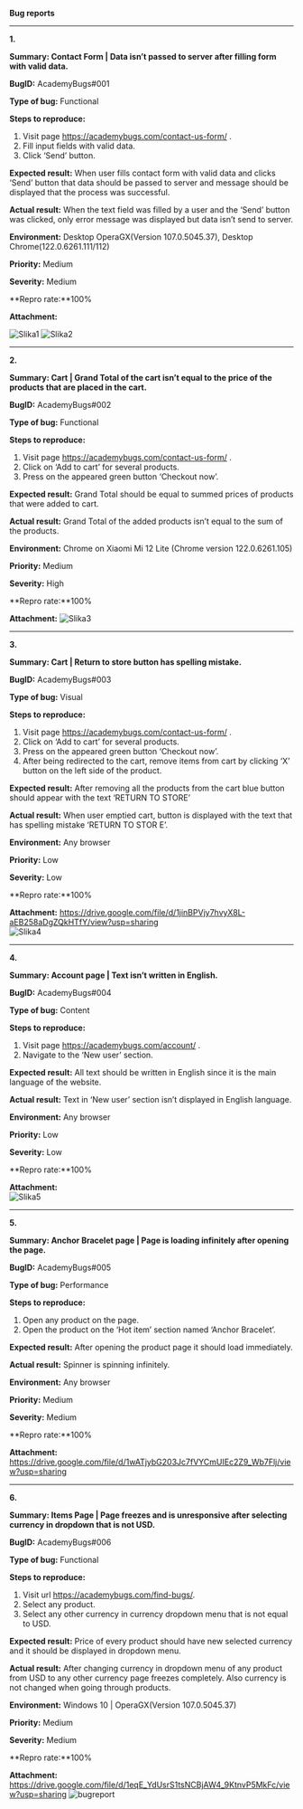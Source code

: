 ﻿**Bug reports**<hr>


**1.**

**Summary: Contact Form | Data isn’t passed to server after filling form with valid data.**

**BugID:** AcademyBugs#001

**Type of bug:** Functional

**Steps to reproduce:**

1. Visit page https://academybugs.com/contact-us-form/ .
2. Fill input fields with valid data.
3. Click ‘Send’ button.

**Expected result:** When user fills contact form with valid data and clicks ‘Send’ button that data should be passed to server and message should be displayed that the process was successful.

**Actual result:** When the text field was filled by a user and the ‘Send’ button was clicked, only error message was displayed but data isn’t send to server.

**Environment:** Desktop OperaGX(Version 107.0.5045.37), Desktop Chrome(122.0.6261.111/112) 

**Priority:** Medium

**Severity:** Medium

**Repro rate:**100%

**Attachment:**

![Slika1](https://github.com/markonrt/QA-Project/assets/95719771/e599bcc9-8c3b-4ecf-bd6d-36dd5b0ec869)
![Slika2](https://github.com/markonrt/QA-Project/assets/95719771/868b6aa6-5811-42e1-a743-be749fca8851)




<hr>





**2.**

**Summary: Cart | Grand Total of the cart isn’t equal to the price of the products that are placed in the cart.**

**BugID:** AcademyBugs#002

**Type of bug:** Functional

**Steps to reproduce:**

1. Visit page https://academybugs.com/contact-us-form/ .
2. Click on ‘Add to cart’ for several products.
3. Press on the appeared green button ‘Checkout now’.

**Expected result:** Grand Total should be equal to summed prices of products that were added to cart.

**Actual result:** Grand Total of the added products isn’t equal to the sum of the products.

**Environment:** Chrome on Xiaomi Mi 12 Lite (Chrome version 122.0.6261.105) 

**Priority:** Medium

**Severity:** High

**Repro rate:**100%

**Attachment:**
![Slika3](https://github.com/markonrt/QA-Project/assets/95719771/0caf0f07-14b0-4fc1-a045-bfda94bfd3b4)



<hr>





**3.**

**Summary: Cart | Return to store button has spelling mistake.**

**BugID:** AcademyBugs#003

**Type of bug:** Visual

**Steps to reproduce:**

1. Visit page https://academybugs.com/contact-us-form/ .
2. Click on ‘Add to cart’ for several products.
3. Press on the appeared green button ‘Checkout now’.
4. After being redirected to the cart, remove items from cart by clicking ‘X’ button on the left side of the product.

**Expected result:** After removing all the products from the cart blue button should appear with the text ‘RETURN TO STORE’

**Actual result:** When user emptied cart, button is displayed with the text that has spelling mistake ‘RETURN TO STOR	E’.

**Environment:** Any browser 

**Priority:** Low

**Severity:** Low

**Repro rate:**100%

**Attachment:**
https://drive.google.com/file/d/1jinBPVjy7hvyX8L-aEB258aDgZQkHTfY/view?usp=sharing
<br>
![Slika4](https://github.com/markonrt/QA-Project/assets/95719771/92ead406-8014-43f5-ab00-c38a4b972c04)



<hr>





**4.**

**Summary: Account page | Text isn’t written in English.**

**BugID:** AcademyBugs#004

**Type of bug:** Content

**Steps to reproduce:**

1. Visit page https://academybugs.com/account/ .
2. Navigate to the ‘New user’ section.

**Expected result:** All text should be written in English since it is the main language of the website.

**Actual result:** Text in ‘New user’ section isn’t displayed in English language.

**Environment:** Any browser 

**Priority:** Low

**Severity:** Low

**Repro rate:**100%

**Attachment:**
<br>
![Slika5](https://github.com/markonrt/QA-Project/assets/95719771/dae59963-768d-484c-bd68-a467e0e23a38)



<hr>





**5.**

**Summary: Anchor Bracelet page | Page is loading infinitely after opening the page.**

**BugID:** AcademyBugs#005

**Type of bug:** Performance

**Steps to reproduce:**

1. Open any product on the page.
2. Open the product on the ‘Hot item’ section named ‘Anchor Bracelet’.

**Expected result:** After opening the product page it should load immediately.

**Actual result:** Spinner is spinning infinitely.

**Environment:** Any browser 

**Priority:** Medium

**Severity:** Medium

**Repro rate:**100%

**Attachment:**
https://drive.google.com/file/d/1wATjybG203Jc7fVYCmUIEc2Z9_Wb7Flj/view?usp=sharing



<hr>





**6.**

**Summary: Items Page | Page freezes and is unresponsive after selecting currency in dropdown that is not USD.**

**BugID:** AcademyBugs#006

**Type of bug:** Functional

**Steps to reproduce:**

1. Visit url https://academybugs.com/find-bugs/.
2. Select any product.
3. Select any other currency in currency dropdown menu that is not equal to USD.

**Expected result:** Price of every product should have new selected currency and it should be displayed in dropdown menu.

**Actual result:** After changing currency in dropdown menu of any product from USD to any other currency page freezes completely. Also currency is not changed when going through products.

**Environment:** Windows 10 | OperaGX(Version 107.0.5045.37) 

**Priority:** Medium

**Severity:** Medium

**Repro rate:**100%

**Attachment:**
https://drive.google.com/file/d/1eqE_YdUsrS1tsNCBjAW4_9KtnvP5MkFc/view?usp=sharing
![bugreport](https://github.com/markonrt/QA-Project/assets/95719771/4fc392de-63ed-4f03-9e22-894eb3a92286)

